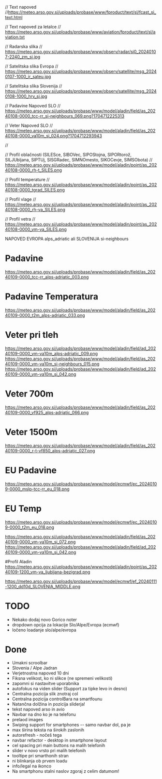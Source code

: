 // Text napoved
//https://meteo.arso.gov.si/uploads/probase/www/fproduct/text/sl/fcast_si_text.html


// Text napoved za letalce
// https://meteo.arso.gov.si/uploads/probase/www/aviation/fproduct/text/sl/aviation.txt

// Radarska slika
// https://meteo.arso.gov.si/uploads/probase/www/observ/radar/si0_20240107-2240_zm_si.jpg


// Satelitska slika Evropa
// https://meteo.arso.gov.si/uploads/probase/www/observ/satellite/msg_20240107-1000_ir_sateu.jpg

// Satelitska slika Slovenija
// https://meteo.arso.gov.si/uploads/probase/www/observ/satellite/msg_20240108-1000_hrv_si.jpg

// Padavine Napoved SLO
// https://meteo.arso.gov.si/uploads/probase/www/model/aladin/field/as_20240108-0000_tcc-rr_si-neighbours_069.png?1704712225313

// Veter Napoved SLO
// https://meteo.arso.gov.si/uploads/probase/www/model/aladin/field/as_20240108-0000_va10m_si_024.png?1704712293943

//

// Profil oblačnosti (SILESce, SIBOVec, SIPOStojna, SIPORtorož, SILJUbljana, SIPTUj, SISGRadec, SIMNOmesto, SIKOCevje, SIMSObota)
// https://meteo.arso.gov.si/uploads/probase/www/model/aladin/point/as_20240108-0000_rh-t_SILES.png

// Profil temperature
// https://meteo.arso.gov.si/uploads/probase/www/model/aladin/point/as_20240108-0000_tgrad_SILES.png

// Profil vlage
// https://meteo.arso.gov.si/uploads/probase/www/model/aladin/point/as_20240108-0000_rh-va_SILES.png

// Profil vetra
// https://meteo.arso.gov.si/uploads/probase/www/model/aladin/point/as_20240108-0000_vm-va_SILES.png





NAPOVED EVROPA  alps_adriatic ali SLOVENIJA si-neighbours

# Padavine
https://meteo.arso.gov.si/uploads/probase/www/model/aladin/field/as_20240109-0000_tcc-rr_alps-adriatic_003.png

# Padavine Temperatura
https://meteo.arso.gov.si/uploads/probase/www/model/aladin/field/as_20240109-0000_t2m_alps-adriatic_033.png

# Veter pri tleh
https://meteo.arso.gov.si/uploads/probase/www/model/aladin/field/ad_20240109-0000_vm-va10m_alps-adriatic_009.png
https://meteo.arso.gov.si/uploads/probase/www/model/aladin/field/as_20240109-0000_vm-va10m_si-neighbours_015.png
https://meteo.arso.gov.si/uploads/probase/www/model/aladin/field/ad_20240109-0000_vm-va10m_si_042.png
# Veter 700m
https://meteo.arso.gov.si/uploads/probase/www/model/aladin/field/as_20240109-0000_vf925_alps-adriatic_066.png

# Veter 1500m
https://meteo.arso.gov.si/uploads/probase/www/model/aladin/field/as_20240109-0000_r-t-vf850_alps-adriatic_027.png


# EU Padavine
https://meteo.arso.gov.si/uploads/probase/www/model/ecmwf/ec_20240109-0000_mslp-tcc-rr_eu_018.png

# EU Temp
https://meteo.arso.gov.si/uploads/probase/www/model/ecmwf/ec_20240109-0000_t2m_eu_018.png

https://meteo.arso.gov.si/uploads/probase/www/model/aladin/field/as_20240109-0000_vm-va10m_si_072.png
https://meteo.arso.gov.si/uploads/probase/www/model/aladin/field/ad_20240109-0000_vm-va10m_si_042.png


#Profil Aladin
https://meteo.arso.gov.si/uploads/probase/www/model/aladin/point/as_20240109-1200_vm-va_ljubljana-bezigrad.png


https://meteo.arso.gov.si/uploads/probase/www/model/ecmwf/ef_20240111-1200_dd10d_SLOVENIA_MIDDLE.png


# TODO

* Nekako dodaj novo Gorico noter
* dropdown opcija za lokacije Slo/Alpe/Evropa (ecmwf)
* ločeno loadanje slo/alpe/evropa

# Done
* Umakni scroolbar
* Slovenia / Alpe Jadran
* Verjetnostna napoved 10 dni
* Fiksna velikost, ko ni slikce (ne spremeni velikosti)
* zapomni si nastavitve uporabnika
* autofokus na viden slider (Support za tipke levo in desno)
* Centralna pozicija slik znotraj col
* Centralna pozicija controlBara na smartfounu
* Natančna dolžina in pozicija sliderja!
* tekst napoved arso in avio
* Navbar na dno ko je na telefonu
* prelaod images
* Swiping support for smartphones -- samo navbar dol, pa je
* max širina teksta na širokih zaslonih
* autorefresh - nočeš tega
* navbar refactor - desktop in smartphone layout 
* cel spacing pri main buttons na malih telefonih
* slider v novo vrsto pri malih telefonih
* tooltipe pri smarthonih stran
* ni blinkanja ob prvem loadu
* info/legal na ikonco
* Na smartphonu stalni naslov zgoraj z celim datumom!
